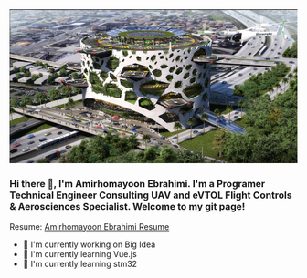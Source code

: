 <img src="https://raw.githubusercontent.com/amirhomayoon/amirhomayoon/main/Homas-Partners-design-1024x574.gif"/>
 
### Hi there 👋, I'm Amirhomayoon Ebrahimi. I'm a Programer Technical Engineer Consulting UAV and eVTOL Flight Controls & Aerosciences Specialist. Welcome to my git page! <br>
 
Resume:  [Amirhomayoon Ebrahimi Resume](https://amirhomayoon.github.io/)
 
- 🔭 I'm currently working on Big Idea
- 🌱 I'm currently learning Vue.js
- 🌱 I'm currently learning stm32

